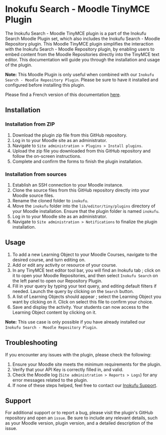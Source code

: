 # Inokufu Search - Moodle TinyMCE Plugin

The Inokufu Search - Moodle TinyMCE plugin is a part of the Inokufu Search Moodle Plugin set, which also includes the Inokufu Search - Moodle Repository plugin. This Moodle TinyMCE plugin simplifies the interaction with the Inokufu Search - Moodle Repository plugin, by enabling users to embed content from the Moodle Repositories directly into the TinyMCE text editor.
This documentation will guide you through the installation and usage of the plugin.

**Note:** This Moodle Plugin is only useful when combined with our `Inokufu Search - Moodle Repository Plugin`. Please be sure to have it installed and configured before installing this plugin.

Please find a French version of this documentation [here](./README.fr.md).

## Installation

### Installation from ZIP
1. Download the plugin zip file from this GitHub repository.
2. Log in to your Moodle site as an administrator.
3. Navigate to `Site administration > Plugins > Install plugins`.
4. Upload the zip file you downloaded from this GitHub repository and follow the on-screen instructions.
5. Complete and confirm the forms to finish the plugin installation.

### Installation from sources
1. Establish an SSH connection to your Moodle instance.
2. Clone the source files from this GitHub repository directly into your Moodle source files.
3. Rename the cloned folder to `inokufu`.
4. Move the `inokufu` folder into the `lib/editor/tiny/plugins` directory of your Moodle installation. Ensure that the plugin folder is named `inokufu`.
5. Log in to your Moodle site as an administrator.
6. Navigate to `Site administration > Notifications` to finalize the plugin installation.

## Usage
1. To add a new Learning Object to your Moodle Courses, navigate to the desired course, and turn editing on.
2. Add or edit any activity or resource of your course.
3. In any TinyMCE text editor tool bar, you will find an Inokufu tab ; click on it to open your Moodle Repositories, and then select `Inokufu Search` on the left panel to open our Repository Plugin. 
4. Fill in your query by typing your text query, and editing default filters if needed. Launch the query by clicking on the `Search` button.
5. A list of Learning Objects should appear ; select the Learning Object you want by clicking on it. Click on select this file to confirm your choice.
6. Save and display the activity. Your students can now access to the Learning Object content by clicking on it.

**Note:** This use case is only possible if you have already installed our `Inokufu Search - Moodle Repository Plugin`.

## Troubleshooting
If you encounter any issues with the plugin, please check the following:
1. Ensure your Moodle site meets the minimum requirements for the plugin.
2. Verify that your API Key is correctly filled in, and valid.
3. Check the Moodle log (`Site administration > Reports > Logs`) for any error messages related to the plugin.
4. If none of these steps helped, feel free to contact our [Inokufu Support](https://support.inokufu.com/).

## Support
For additional support or to report a bug, please visit the plugin's GitHub repository and open an `issue`. Be sure to include any relevant details, such as your Moodle version, plugin version, and a detailed description of the issue.